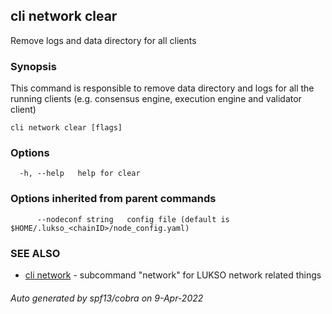 ## cli network clear

Remove logs and data directory for all clients

### Synopsis

This command is responsible to remove data directory and logs for all the running clients (e.g. consensus
engine, execution engine and validator client)

```
cli network clear [flags]
```

### Options

```
  -h, --help   help for clear
```

### Options inherited from parent commands

```
      --nodeconf string   config file (default is $HOME/.lukso_<chainID>/node_config.yaml)
```

### SEE ALSO

* [cli network](cli_network.md)	 - subcommand "network" for LUKSO network related things

###### Auto generated by spf13/cobra on 9-Apr-2022

